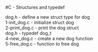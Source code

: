 #C - Structures and typedef

dog.h - define a new struct type for dog  
1-init_dog.c - initialize struct dog  
2-print_dog.c - print the dog struct  
dog.h - typedef dog_t  
4-new_dog.c - create a new dog function  
5-free_dog.c - function to free dog
